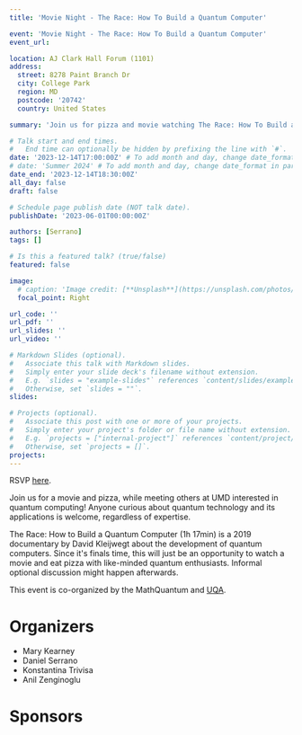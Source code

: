 ```yaml
---
title: 'Movie Night - The Race: How To Build a Quantum Computer'

event: 'Movie Night - The Race: How To Build a Quantum Computer'
event_url: 

location: AJ Clark Hall Forum (1101)
address:
  street: 8278 Paint Branch Dr
  city: College Park
  region: MD
  postcode: '20742'
  country: United States

summary: 'Join us for pizza and movie watching The Race: How To Build a Quantum Computer.'

# Talk start and end times.
#   End time can optionally be hidden by prefixing the line with `#`.
date: '2023-12-14T17:00:00Z' # To add month and day, change date_format in params.yaml
# date: 'Summer 2024' # To add month and day, change date_format in params.yaml
date_end: '2023-12-14T18:30:00Z'
all_day: false
draft: false

# Schedule page publish date (NOT talk date).
publishDate: '2023-06-01T00:00:00Z'

authors: [Serrano]
tags: []

# Is this a featured talk? (true/false)
featured: false

image:
  # caption: 'Image credit: [**Unsplash**](https://unsplash.com/photos/bzdhc5b3Bxs)'
  focal_point: Right

url_code: ''
url_pdf: ''
url_slides: ''
url_video: ''

# Markdown Slides (optional).
#   Associate this talk with Markdown slides.
#   Simply enter your slide deck's filename without extension.
#   E.g. `slides = "example-slides"` references `content/slides/example-slides.md`.
#   Otherwise, set `slides = ""`.
slides:

# Projects (optional).
#   Associate this post with one or more of your projects.
#   Simply enter your project's folder or file name without extension.
#   E.g. `projects = ["internal-project"]` references `content/project/deep-learning/index.md`.
#   Otherwise, set `projects = []`.
projects:
---
```


RSVP [here](https://forms.gle/jYUa1v1NPN5VPyQs5).

Join us for a movie and pizza, while meeting others at UMD interested in quantum computing! Anyone curious about quantum technology and its applications is welcome, regardless of expertise.

The Race: How to Build a Quantum Computer (1h 17min) is a 2019 documentary by David Kleijwegt about the development of quantum computers.
Since it's finals time, this will just be an opportunity to watch a movie and eat pizza with like-minded quantum enthusiasts. Informal optional discussion might happen afterwards.

This event is co-organized by the MathQuantum and [UQA](https://www.umduqa.com).


# Organizers

- Mary Kearney
- Daniel Serrano
- Konstantina Trivisa
- Anil Zenginoglu

# Sponsors
